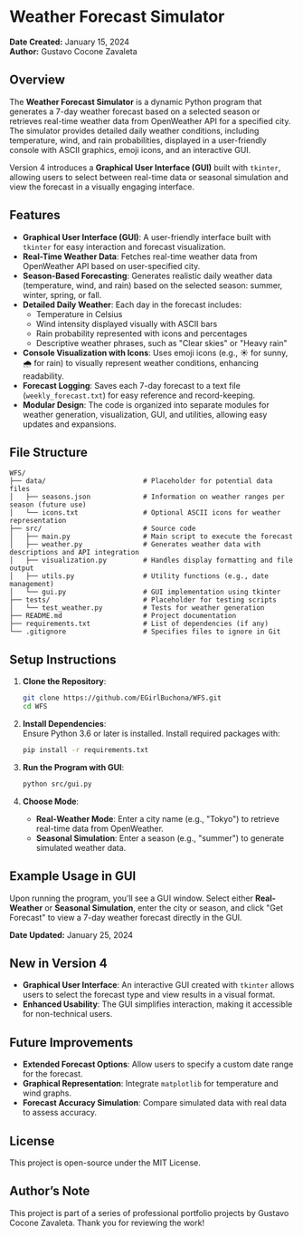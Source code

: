# Weather Forecast Simulator

**Date Created:** January 15, 2024  
**Author:** Gustavo Cocone Zavaleta

## Overview

The **Weather Forecast Simulator** is a dynamic Python program that generates a 7-day weather forecast based on a selected season or retrieves real-time weather data from OpenWeather API for a specified city. The simulator provides detailed daily weather conditions, including temperature, wind, and rain probabilities, displayed in a user-friendly console with ASCII graphics, emoji icons, and an interactive GUI.

Version 4 introduces a **Graphical User Interface (GUI)** built with `tkinter`, allowing users to select between real-time data or seasonal simulation and view the forecast in a visually engaging interface.

## Features

- **Graphical User Interface (GUI)**: A user-friendly interface built with `tkinter` for easy interaction and forecast visualization.
- **Real-Time Weather Data**: Fetches real-time weather data from OpenWeather API based on user-specified city.
- **Season-Based Forecasting**: Generates realistic daily weather data (temperature, wind, and rain) based on the selected season: summer, winter, spring, or fall.
- **Detailed Daily Weather**: Each day in the forecast includes:
  - Temperature in Celsius
  - Wind intensity displayed visually with ASCII bars
  - Rain probability represented with icons and percentages
  - Descriptive weather phrases, such as "Clear skies" or "Heavy rain"
- **Console Visualization with Icons**: Uses emoji icons (e.g., ☀️ for sunny, 🌧️ for rain) to visually represent weather conditions, enhancing readability.
- **Forecast Logging**: Saves each 7-day forecast to a text file (`weekly_forecast.txt`) for easy reference and record-keeping.
- **Modular Design**: The code is organized into separate modules for weather generation, visualization, GUI, and utilities, allowing easy updates and expansions.

## File Structure

```plaintext
WFS/
├── data/                        # Placeholder for potential data files
│   ├── seasons.json             # Information on weather ranges per season (future use)
│   └── icons.txt                # Optional ASCII icons for weather representation
├── src/                         # Source code
│   ├── main.py                  # Main script to execute the forecast
│   ├── weather.py               # Generates weather data with descriptions and API integration
│   ├── visualization.py         # Handles display formatting and file output
│   ├── utils.py                 # Utility functions (e.g., date management)
│   └── gui.py                   # GUI implementation using tkinter
├── tests/                       # Placeholder for testing scripts
│   └── test_weather.py          # Tests for weather generation
├── README.md                    # Project documentation
├── requirements.txt             # List of dependencies (if any)
└── .gitignore                   # Specifies files to ignore in Git
```

## Setup Instructions

1. **Clone the Repository**:
   ```bash
   git clone https://github.com/EGirlBuchona/WFS.git
   cd WFS
   ```

2. **Install Dependencies**:  
   Ensure Python 3.6 or later is installed. Install required packages with:
   ```bash
   pip install -r requirements.txt
   ```

3. **Run the Program with GUI**:
   ```bash
   python src/gui.py
   ```

4. **Choose Mode**:
   - **Real-Weather Mode**: Enter a city name (e.g., "Tokyo") to retrieve real-time data from OpenWeather.
   - **Seasonal Simulation**: Enter a season (e.g., "summer") to generate simulated weather data.

## Example Usage in GUI

Upon running the program, you’ll see a GUI window. Select either **Real-Weather** or **Seasonal Simulation**, enter the city or season, and click "Get Forecast" to view a 7-day weather forecast directly in the GUI.

**Date Updated:** January 25, 2024

## New in Version 4

- **Graphical User Interface**: An interactive GUI created with `tkinter` allows users to select the forecast type and view results in a visual format.
- **Enhanced Usability**: The GUI simplifies interaction, making it accessible for non-technical users.

## Future Improvements

- **Extended Forecast Options**: Allow users to specify a custom date range for the forecast.
- **Graphical Representation**: Integrate `matplotlib` for temperature and wind graphs.
- **Forecast Accuracy Simulation**: Compare simulated data with real data to assess accuracy.

## License

This project is open-source under the MIT License.

## Author’s Note

This project is part of a series of professional portfolio projects by Gustavo Cocone Zavaleta. Thank you for reviewing the work!
